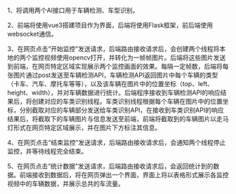 1、将调用两个AI接口用于车辆检测、车型识别。

2、前端将使用vue3搭建项目作为界面，后端将使用Flask框架，前后端使用websocket通信。

3、在网页点击“开始监控”发送请求，后端路由接收请求后，会创建两个线程将本地的两个监控视频使用opencv打开，并转化为一帧帧图片。后端将这些图片发送到前端，在网页特定区域实现展示两个监控画面的效果。每隔一定帧数，后端将每张图片通过post发送至车辆检测API，车辆检测API返回图片中每个车辆的类型（卡车、汽车、摩托车等等），以及该车辆在图片中的位置坐标（top、left、height、width），并对车辆数据进行统计。后端程序接收到车辆检测API的响应结果后，将创建对应的车类识别线程。车类识别线程根据每个车辆在图片中的位置坐标，分别截取对应的车辆部分发送给车类识别API，在接收到车类识别API的响应结果后，将截取下的车辆图片与信息发送至前端，前端将截取到的车辆图片以走马灯形式在网页特定区域展示，并在图片下方标注其信息。

4、在网页点击“结束监控”发送请求，后端路由接收请求后，会通知两个线程停止监控，并等待线程完全结束。

5、在网页点击“统计数据”发送请求，后端路由接收请求后，会返回统计到的数据。前端接收到数据后，将在网页弹出一个界面，界面上将以表格形式展示各监控视频中的车辆数据，并展示总共的车流量。

